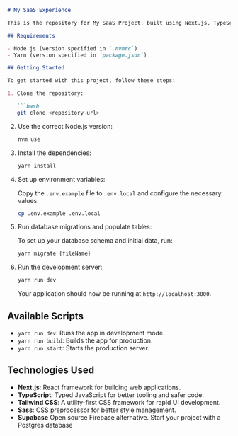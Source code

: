 ```markdown
# My SaaS Experience

This is the repository for My SaaS Project, built using Next.js, TypeScript, Tailwind CSS, and Sass.

## Requirements

- Node.js (version specified in `.nvmrc`)
- Yarn (version specified in `package.json`)

## Getting Started

To get started with this project, follow these steps:

1. Clone the repository:

   ```bash
   git clone <repository-url>
   ```

2. Use the correct Node.js version:

   ```bash
   nvm use
   ```

3. Install the dependencies:

   ```bash
   yarn install
   ```

4. Set up environment variables:

   Copy the `.env.example` file to `.env.local` and configure the necessary values:

   ```bash
   cp .env.example .env.local
   ```

5. Run database migrations and populate tables:

   To set up your database schema and initial data, run:

   ```bash
   yarn migrate {fileName}
   ```

6. Run the development server:

   ```bash
   yarn run dev
   ```

   Your application should now be running at `http://localhost:3000`.

## Available Scripts

- `yarn run dev`: Runs the app in development mode.
- `yarn run build`: Builds the app for production.
- `yarn run start`: Starts the production server.

## Technologies Used

- **Next.js**: React framework for building web applications.
- **TypeScript**: Typed JavaScript for better tooling and safer code.
- **Tailwind CSS**: A utility-first CSS framework for rapid UI development.
- **Sass**: CSS preprocessor for better style management.
- **Supabase** Open source Firebase alternative. Start your project with a Postgres database
```
